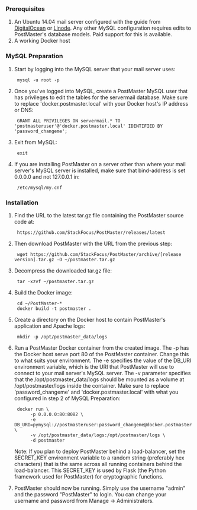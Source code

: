 ### Prerequisites
1. An Ubuntu 14.04 mail server configured with the guide from [DigitalOcean](https://www.digitalocean.com/community/tutorials/how-to-configure-a-mail-server-using-postfix-dovecot-mysql-and-spamassassin) or [Linode](https://www.linode.com/docs/email/postfix/email-with-postfix-dovecot-and-mysql).
Any other MySQL configuration requires edits to PostMaster's database models. Paid support for this is available.
2. A working Docker host

### MySQL Preparation

1. Start by logging into the MySQL server that your mail server uses:

        mysql -u root -p

2. Once you've logged into MySQL, create a PostMaster MySQL user that has privileges to edit the tables for the servermail database.
Make sure to replace 'docker.postmaster.local' with your Docker host's IP address or DNS:

        GRANT ALL PRIVILEGES ON servermail.* TO 'postmasteruser'@'docker.postmaster.local' IDENTIFIED BY 'password_changeme';

3. Exit from MySQL:

        exit

4. If you are installing PostMaster on a server other than where your mail server's MySQL server is installed, make sure that
bind-address is set 0.0.0.0 and not 127.0.0.1 in:

        /etc/mysql/my.cnf

### Installation

1. Find the URL to the latest tar.gz file containing the PostMaster source code at:

        https://github.com/StackFocus/PostMaster/releases/latest

2. Then download PostMaster with the URL from the previous step:

        wget https://github.com/StackFocus/PostMaster/archive/[release version].tar.gz -O ~/postmaster.tar.gz

3. Decompress the downloaded tar.gz file:

        tar -xzvf ~/postmaster.tar.gz

4. Build the Docker image:

        cd ~/PostMaster-*
        docker build -t postmaster .

5. Create a directory on the Docker host to contain PostMaster's application and Apache logs:

        mkdir -p /opt/postmaster_data/logs

6. Run a PostMaster Docker container from the created image.
The -p has the Docker host serve port 80 of the PostMaster container. Change this to what suits your environment.
The -e specifies the value of the DB_URI environment variable, which is the URI that PostMaster will use to connect to your mail server's MySQL server.
The -v parameter specifies that the /opt/postmaster_data/logs should be mounted as a volume at /opt/postmaster/logs inside the container.
Make sure to replace 'password_changeme' and 'docker.postmaster.local' with what you configured in step 2 of MySQL Preparation:

        docker run \
             -p 0.0.0.0:80:8082 \
             -e DB_URI=pymysql://postmasteruser:password_changeme@docker.postmaster.local:3306/servermail \
             -v /opt/postmaster_data/logs:/opt/postmaster/logs \
             -d postmaster

    Note: If you plan to deploy PostMaster behind a load-balancer, set the SECRET_KEY environment variable to a
    random string (preferably hex characters) that is the same across all running containers behind the load-balancer.
    This SECRET_KEY is used by Flask (the Python framework used for PostMaster) for cryptographic functions.

7. PostMaster should now be running. Simply use the username "admin" and the password "PostMaster" to login.
You can change your username and password from Manage -> Administrators.

